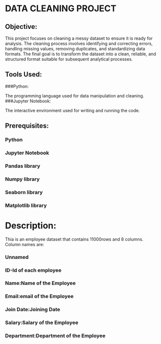 # DATA CLEANING PROJECT

## Objective:
This project focuses on cleaning a messy dataset to ensure it is ready for analysis. The cleaning process involves identifying and correcting errors, handling missing values, removing duplicates, and standardizing data formats. The final goal is to transform the dataset into a clean, reliable, and structured format suitable for subsequent analytical processes.

## Tools Used:
###Python:

The programming language used for data manipulation and cleaning.
###Jupyter Notebook:

The interactive environment used for writing and running the code.

## Prerequisites:
### Python 
### Jupyter Notebook
### Pandas library
### Numpy library
### Seaborn library
### Matplotlib library

# Description:
Thia is an employee dataset that contains 11000rows and 8 columns.
Column names are:
### Unnamed
### ID-Id of each employee
### Name:Name of the Employee
### Email:email of the Employee
### Join Date:Joining Date
### Salary:Salary of the Employee
### Department:Department of the Employee
